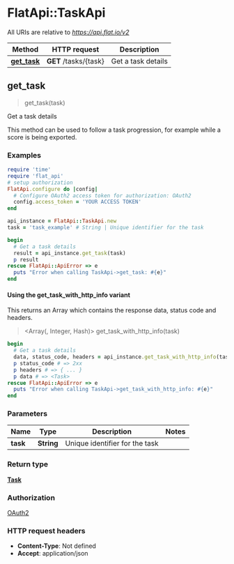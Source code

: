 # FlatApi::TaskApi

All URIs are relative to *https://api.flat.io/v2*

| Method | HTTP request | Description |
| ------ | ------------ | ----------- |
| [**get_task**](TaskApi.md#get_task) | **GET** /tasks/{task} | Get a task details |


## get_task

> <Task> get_task(task)

Get a task details

This method can be used to follow a task progression, for example while a score is being exported. 

### Examples

```ruby
require 'time'
require 'flat_api'
# setup authorization
FlatApi.configure do |config|
  # Configure OAuth2 access token for authorization: OAuth2
  config.access_token = 'YOUR ACCESS TOKEN'
end

api_instance = FlatApi::TaskApi.new
task = 'task_example' # String | Unique identifier for the task

begin
  # Get a task details
  result = api_instance.get_task(task)
  p result
rescue FlatApi::ApiError => e
  puts "Error when calling TaskApi->get_task: #{e}"
end
```

#### Using the get_task_with_http_info variant

This returns an Array which contains the response data, status code and headers.

> <Array(<Task>, Integer, Hash)> get_task_with_http_info(task)

```ruby
begin
  # Get a task details
  data, status_code, headers = api_instance.get_task_with_http_info(task)
  p status_code # => 2xx
  p headers # => { ... }
  p data # => <Task>
rescue FlatApi::ApiError => e
  puts "Error when calling TaskApi->get_task_with_http_info: #{e}"
end
```

### Parameters

| Name | Type | Description | Notes |
| ---- | ---- | ----------- | ----- |
| **task** | **String** | Unique identifier for the task |  |

### Return type

[**Task**](Task.md)

### Authorization

[OAuth2](../README.md#OAuth2)

### HTTP request headers

- **Content-Type**: Not defined
- **Accept**: application/json

